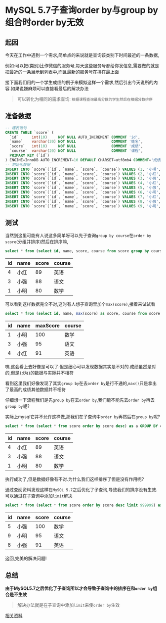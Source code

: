 # MySQL 5.7子查询order by与group by组合时order by无效

## 起因 

今天在工作中遇到一个需求,简单点的来说就是查询该类别下时间最近的一条数据,

例如:可以把(类别)比作微信的服务号,每天这些服务号都给你发信息,需要做的就是把最近的一条展示到列表中,而且最新的服务号在排在最上面

接下面我们用的一个学生成绩的例子来模拟这样一个需求,然后引出今天说所的内容.如果说嫌麻烦可以直接看最后的解决办法

> 可以转化为相同的需求查询: `根据课程查询最高分数的学生然后在根据分数排序`

## 准备数据
```sql
-- 建表语句
CREATE TABLE `score` (
  `id`      int(10)     NOT NULL AUTO_INCREMENT COMMENT 'id',
  `name`    varchar(20) NOT NULL                COMMENT '姓名',
  `score`   int(10)     NOT NULL                COMMENT '成绩',
  `course`  varchar(20) NOT NULL                COMMENT '课程',
  PRIMARY KEY (`id`)
) ENGINE=InnoDB AUTO_INCREMENT=10 DEFAULT CHARSET=utf8mb4 COMMENT='成绩表';
-- 初始化数据
INSERT INTO `score`(`id`, `name`, `score`, `course`) VALUES (1, '小明', 80, '数学');
INSERT INTO `score`(`id`, `name`, `score`, `course`) VALUES (2, '小红', 99, '数学');
INSERT INTO `score`(`id`, `name`, `score`, `course`) VALUES (3, '小强', 88, '语文');
INSERT INTO `score`(`id`, `name`, `score`, `course`) VALUES (4, '小红', 89, '英语');
INSERT INTO `score`(`id`, `name`, `score`, `course`) VALUES (5, '小强', 100, '数学');
INSERT INTO `score`(`id`, `name`, `score`, `course`) VALUES (6, '小明', 90, '英语');
INSERT INTO `score`(`id`, `name`, `score`, `course`) VALUES (7, '小红', 89, '语文');
INSERT INTO `score`(`id`, `name`, `score`, `course`) VALUES (8, '小强', 91, '英语');
INSERT INTO `score`(`id`, `name`, `score`, `course`) VALUES (9, '小明', 95, '语文');
```

## 测试

当然到这里可能有人说这多简单呀可以先子查询`group by course`在`order by score`(分组并排序)然后在排序嘛,

```sql
select * from (select id, name, score, course from score group by course order by score) as a order by score desc;
```
|  id   | name  | score  | course  |
|  ----  | ----  |  ----  | ----  |
|   4    |  小红 |   89  |	英语  |
|   3    |  小强 |   88  |	语文  |
|   1    |  小明 |   80  |	数学  |

可以看到这样数据完全不对,这时有人想子查询里加个`max(score)`,接着来试试看

```sql
select * from (select id, name, max(score) as score, course from score group by course order by score) as a order by a.score desc 
```
|  id   | name  | maxScore  | course  |
|  ----  | ----  |  ----  | ----  |
|   1    |  小明  |  100  |	数学  |
|   3    |  小强  |  95  |	语文  |
|   4    |  小红  |  91  |	英语  |

咦,这会看上去好像是可以了.但是细心可以发现数据其实是不对的.成绩虽然是对的,但是`id`为`1`的数据与实际并不相符

看到这里我们好像发现了其实`group by`在去`order by`是行不通的,`max()`只是拿出了最高的成绩其他数据并不相符

仔细想一下流程我们是先`group by`在去`order by`,我们能不能先去`order by`再去`group by`呢?

实际上mysql它并不允许这样做,那我们在子查询中`order by`再然后在`group by`呢?

```sql
select * from (select * from score order by score desc) as a GROUP BY course order by score desc;
```
|  id   | name  | score  | course  |
|  ----  | ----  |  ----  | ----  |
|   4	|  小红 |   89	|   英语  |
|   3	|  小强 |   88	|   语文  |
|   1	|  小明 |   80	|   数学  |

执行成功了,但是数据好像有不对.为什么我们这样排序了但是没有作用呢?

通过查阅资料发现这样在`MySQL 5.7`之后优化了子查询,导致我们的排序没有生效.可以通过在子查询中添加`limit`解决

```sql
select * from (select * from score order by score desc limit 999999) as a  GROUP BY course order by score desc
```
|  id   | name  | score  | course  |
|  ----  | ----  |  ----  | ----  |
|   5    |	小强 |	100   |	数学  |
|   9    |	小明 |	95   |	语文  |
|   8    |	小强 |	91   |	英语  |

这回,完美的解决问题!

## 总结

**由于MySQL5.7之后优化了子查询所以才会导致子查询中的排序在和`order by`组合是不生效**

> 解决办法就是在子查询中添加`limit`来使`order by`生效

[相关资料](https://yq.aliyun.com/articles/72503)